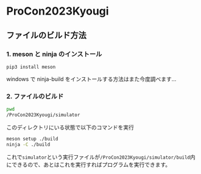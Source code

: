 # ProCon2023Kyougi

## ファイルのビルド方法

### 1. meson と ninja のインストール

`pip3 install meson`

windows で ninja-build をインストールする方法はまた今度調べます...

### 2. ファイルのビルド

```bash
pwd
/ProCon2023Kyougi/simulator
```

このディレクトリにいる状態で以下のコマンドを実行

```bash
meson setup ./build
ninja -C ./build
```

これで`simulator`という実行ファイルが`/ProCon2023Kyougi/simulator/build`内にできるので、あとはこれを実行すればプログラムを実行できます。
